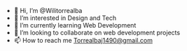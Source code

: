 - 👋 Hi, I’m @Wilitorrealba
- 👀 I’m interested in Design and Tech
- 🌱 I’m currently learning Web Development
- 💞️ I’m looking to collaborate on web development projects
- 📫 How to reach me Torrealbaj1490@gmail.com

<!---
Wilitorrealba/Wilitorrealba is a ✨ special ✨ repository because its `README.md` (this file) appears on your GitHub profile.
You can click the Preview link to take a look at your changes.
--->
